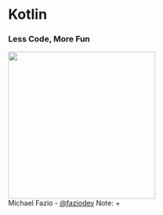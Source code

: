 # Kotlin
### Less Code, More Fun

<img src="img/kotlin-logo.png" height=300 />

<br />
Michael Fazio - <a href="#">@faziodev</a>
Note:
+